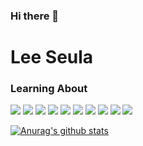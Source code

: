 ### Hi there 👋

<!--
**mentalbreaker/mentalbreaker** is a ✨ _special_ ✨ repository because its `README.md` (this file) appears on your GitHub profile.

Here are some ideas to get you started:

- 🔭 I’m currently working on ...
- 🌱 I’m currently learning ...
- 👯 I’m looking to collaborate on ...
- 🤔 I’m looking for help with ...
- 💬 Ask me about ...
- 📫 How to reach me: ...
- 😄 Pronouns: ...
- ⚡ Fun fact: ...
-->


# Lee Seula
### Learning About
![](http://img.shields.io/badge/-<html>-e34f26?style=for-the-badge&logo=)
![](http://img.shields.io/badge/-{css}-1572B6?style=for-the-badge&logo=)
![](http://img.shields.io/badge/-{javaScript}-F7DF1E?style=for-the-badge&logo=)
![](http://img.shields.io/badge/-:typescript-3178C6?style=for-the-badge&logo=)
![](http://img.shields.io/badge/-<React/>-61DAFB?style=for-the-badge&logo=)
![](http://img.shields.io/badge/-<Next.js/>-000000?style=for-the-badge&logo=)
![](http://img.shields.io/badge/-Node.js-339933?style=for-the-badge&logo=)
![](http://img.shields.io/badge/-Mysql-4479A1?style=for-the-badge&logo=)
![](http://img.shields.io/badge/-aws-232F3E?style=for-the-badge&logo=)
![](http://img.shields.io/badge/-docker-2496ED?style=for-the-badge&logo=)



[![Anurag's github stats](https://github-readme-stats.vercel.app/api?username=username)](https://github.com/mentalbreacker/github-readme-stats)







